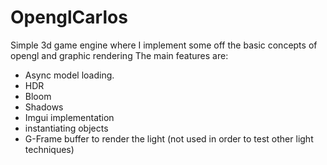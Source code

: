 # OpenglCarlos
 
Simple 3d game engine where I implement some off the basic concepts of opengl and graphic rendering
The main features are:

- Async model loading.
- HDR
- Bloom
- Shadows
- Imgui implementation
- instantiating objects
- G-Frame buffer to render the light (not used in order to test other light techniques)

  
